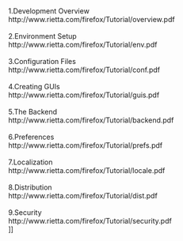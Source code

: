 <br />
<br />
1.Development Overview<br />
http://www.rietta.com/firefox/Tutorial/overview.pdf<br />
<br />
2.Environment Setup<br />
http://www.rietta.com/firefox/Tutorial/env.pdf<br />
<br />
3.Configuration Files<br />
http://www.rietta.com/firefox/Tutorial/conf.pdf<br />
<br />
4.Creating GUIs<br />
http://www.rietta.com/firefox/Tutorial/guis.pdf<br />
<br />
5.The Backend<br />
http://www.rietta.com/firefox/Tutorial/backend.pdf<br />
<br />
6.Preferences<br />
http://www.rietta.com/firefox/Tutorial/prefs.pdf<br />
<br />
7.Localization<br />
http://www.rietta.com/firefox/Tutorial/locale.pdf<br />
<br />
8.Distribution<br />
http://www.rietta.com/firefox/Tutorial/dist.pdf<br />
<br />
9.Security<br />
http://www.rietta.com/firefox/Tutorial/security.pdf<br />
]]
